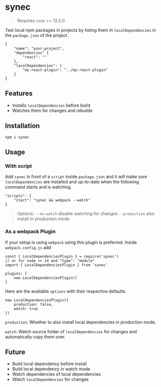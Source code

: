 # synec

> Requires `node` >= 13.2.0

Test local npm packages in projects by listing them in `localDependencies` in the `package.json` of the project.

```
{
    "name": "your-project",
    "dependencies" {
        "react": ""
    },
    "localDependencies": {
        "my-react-plugin": "../my-react-plugin"
    }
}
```

## Features

- Installs `localDependencies` before build
- Watches them for changes and rebuilds

## Installation

```
npm i synec
```

## Usage

### With script

Add `synec` in front of a `script` inside `package.json` and it will make sure `localDependencies` are installed and up-to-date when the following command starts and is watching.

```
"scripts": {
    "start": "synec && webpack --watch"
}
```

> Options: `--no-watch` disable watching for changes `--production` also install in production mode.

### As a webpack Plugin

If your setup is using `webpack` using this plugin is preferred. Inside `webpack.config.js` add

```
const { LocalDependenciesPlugin } = require('synec')
// or for node >= 14 and "type": "module"
import { LocalDependenciesPlugin } from 'synec'

plugins: [
    new LocalDependenciesPlugin()
]
```

Here are the available `options` with their respective defaults.

```
new LocalDependenciesPlugin({
    production: false,
    watch: true
})
```

`production`: Whether to also install local dependencies in production mode.

`watch`: Watch source folder of `localDependencies` for changes and automatically copy them over.

## Future

- Build local dependency before install
- Build local dependency in watch mode
- Watch dependencies of local dependencies
- Watch `localDependencies` for changes
